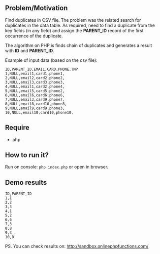 Problem/Motivation
--
Find duplicates in CSV file. The problem was the related search for duplicates in the data table. As required, need to find a duplicate from the key fields (in any field) and assign the **PARENT_ID** record of the first occurrence of the duplicate.

The algorithm on PHP is finds chain of duplicates and generates a result with **ID** and **PARENT_ID**.

Example of input data (based on the csv file):
```
ID,PARENT_ID,EMAIL,CARD,PHONE,TMP
1,NULL,email1,card1,phone1,
2,NULL,email2,card2,phone2,
3,NULL,email3,card3,phone3,
4,NULL,email1,card2,phone4,
5,NULL,email5,card5,phone2,
6,NULL,email6,card6,phone6,
7,NULL,email3,card9,phone7,
8,NULL,email8,card10,phone8,
9,NULL,email9,card9,phone3,     
10,NULL,email10,card10,phone10,
```

Require
--
- php

How to run it?
--
Run on console: ``php index.php`` or open in browser.

Demo results
--
```
ID,PARENT_ID
1,1
2,2
3,3
4,1
5,2
6,6
7,3
8,8
9,3
10,8
```
PS. You can check results on: http://sandbox.onlinephpfunctions.com/
